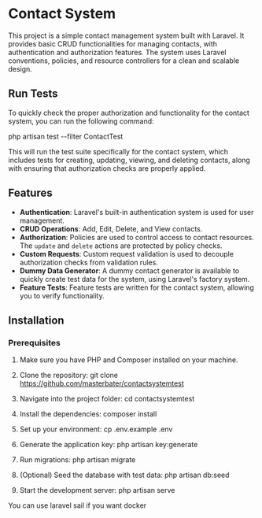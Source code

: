 # Contact System

This project is a simple contact management system built with Laravel. It provides basic CRUD functionalities for managing contacts, with authentication and authorization features. The system uses Laravel conventions, policies, and resource controllers for a clean and scalable design.

## Run Tests

To quickly check the proper authorization and functionality for the contact system, you can run the following command:

php artisan test --filter ContactTest

This will run the test suite specifically for the contact system, which includes tests for creating, updating, viewing, and deleting contacts, along with ensuring that authorization checks are properly applied.

## Features

-   **Authentication**: Laravel's built-in authentication system is used for user management.
-   **CRUD Operations**: Add, Edit, Delete, and View contacts.
-   **Authorization**: Policies are used to control access to contact resources. The `update` and `delete` actions are protected by policy checks.
-   **Custom Requests**: Custom request validation is used to decouple authorization checks from validation rules.
-   **Dummy Data Generator**: A dummy contact generator is available to quickly create test data for the system, using Laravel's factory system.
-   **Feature Tests**: Feature tests are written for the contact system, allowing you to verify functionality.

## Installation

### Prerequisites

1. Make sure you have PHP and Composer installed on your machine.
2. Clone the repository:
   git clone https://github.com/masterbater/contactsystemtest

3. Navigate into the project folder:
   cd contactsystemtest

4. Install the dependencies:
   composer install

5. Set up your environment:
   cp .env.example .env

6. Generate the application key:
   php artisan key:generate

7. Run migrations:
   php artisan migrate

8. (Optional) Seed the database with test data:
   php artisan db:seed

9. Start the development server:
   php artisan serve

You can use laravel sail if you want docker
